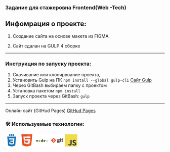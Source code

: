 ### Задание для стажеровна Frontend(Web -Tech)

## Инфомрация о проекте:  

1. Создание сайта на основе макета из FIGMA

2. Сайт сдалан на GULP 4 сборке

---

### Инструкция по запуску проекта:
1. Скачивание или клонирвоание проекта,
2. Установить Gulp на ПК `npm install --global gulp-cli`  <a href = "https://gulpjs.com/docs/en/getting-started/quick-start">Сайт Gulp</a>
3. Через GitBash выбираем папку с проектом
4. Установка пакетом `npm install`
5. Запуск проекта через GitBash: `gulp`

---

Онлайн сайт (GitHud Pages)
<a href = "https://gulpjs.com/docs/en/getting-started/quick-start">GitHud Pages</a>


### :hammer_and_wrench: Используемые технологии:
<div>
  <img src="https://github.com/devicons/devicon/blob/master/icons/css3/css3-plain-wordmark.svg"  title="CSS3" alt="CSS" width="40" height="40"/>&nbsp;
  <img src="https://github.com/devicons/devicon/blob/master/icons/html5/html5-original.svg" title="HTML5" alt="HTML" width="40" height="40"/>&nbsp;
  <img src="https://github.com/devicons/devicon/blob/master/icons/nodejs/nodejs-original-wordmark.svg" title="NodeJS" alt="NodeJS" width="40" height="40"/>&nbsp;
  <img src="https://github.com/devicons/devicon/blob/master/icons/git/git-original-wordmark.svg" title="Git" **alt="Git" width="40" height="40"/>
  <img src="https://github.com/devicons/devicon/blob/master/icons/javascript/javascript-original.svg" title="Git" **alt="Git" width="40" height="40"/>
</div>
